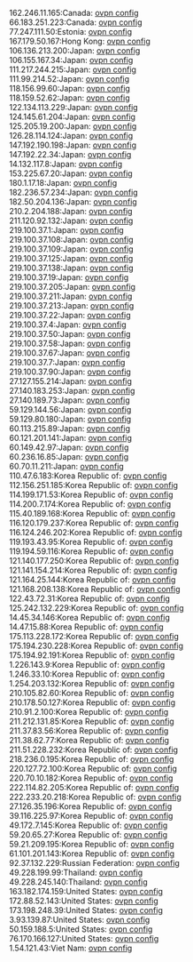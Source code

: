 162.246.11.165:Canada: [ovpn config](vpn/162_246_11_165.ovpn)  
66.183.251.223:Canada: [ovpn config](vpn/66_183_251_223.ovpn)  
77.247.111.50:Estonia: [ovpn config](vpn/77_247_111_50.ovpn)  
167.179.50.167:Hong Kong: [ovpn config](vpn/167_179_50_167.ovpn)  
106.136.213.200:Japan: [ovpn config](vpn/106_136_213_200.ovpn)  
106.155.167.34:Japan: [ovpn config](vpn/106_155_167_34.ovpn)  
111.217.244.215:Japan: [ovpn config](vpn/111_217_244_215.ovpn)  
111.99.214.52:Japan: [ovpn config](vpn/111_99_214_52.ovpn)  
118.156.99.60:Japan: [ovpn config](vpn/118_156_99_60.ovpn)  
118.159.52.62:Japan: [ovpn config](vpn/118_159_52_62.ovpn)  
122.134.113.229:Japan: [ovpn config](vpn/122_134_113_229.ovpn)  
124.145.61.204:Japan: [ovpn config](vpn/124_145_61_204.ovpn)  
125.205.19.200:Japan: [ovpn config](vpn/125_205_19_200.ovpn)  
126.28.114.124:Japan: [ovpn config](vpn/126_28_114_124.ovpn)  
147.192.190.198:Japan: [ovpn config](vpn/147_192_190_198.ovpn)  
147.192.22.34:Japan: [ovpn config](vpn/147_192_22_34.ovpn)  
14.132.117.8:Japan: [ovpn config](vpn/14_132_117_8.ovpn)  
153.225.67.20:Japan: [ovpn config](vpn/153_225_67_20.ovpn)  
180.1.17.18:Japan: [ovpn config](vpn/180_1_17_18.ovpn)  
182.236.57.234:Japan: [ovpn config](vpn/182_236_57_234.ovpn)  
182.50.204.136:Japan: [ovpn config](vpn/182_50_204_136.ovpn)  
210.2.204.188:Japan: [ovpn config](vpn/210_2_204_188.ovpn)  
211.120.92.132:Japan: [ovpn config](vpn/211_120_92_132.ovpn)  
219.100.37.1:Japan: [ovpn config](vpn/219_100_37_1.ovpn)  
219.100.37.108:Japan: [ovpn config](vpn/219_100_37_108.ovpn)  
219.100.37.109:Japan: [ovpn config](vpn/219_100_37_109.ovpn)  
219.100.37.125:Japan: [ovpn config](vpn/219_100_37_125.ovpn)  
219.100.37.138:Japan: [ovpn config](vpn/219_100_37_138.ovpn)  
219.100.37.19:Japan: [ovpn config](vpn/219_100_37_19.ovpn)  
219.100.37.205:Japan: [ovpn config](vpn/219_100_37_205.ovpn)  
219.100.37.211:Japan: [ovpn config](vpn/219_100_37_211.ovpn)  
219.100.37.213:Japan: [ovpn config](vpn/219_100_37_213.ovpn)  
219.100.37.22:Japan: [ovpn config](vpn/219_100_37_22.ovpn)  
219.100.37.4:Japan: [ovpn config](vpn/219_100_37_4.ovpn)  
219.100.37.50:Japan: [ovpn config](vpn/219_100_37_50.ovpn)  
219.100.37.58:Japan: [ovpn config](vpn/219_100_37_58.ovpn)  
219.100.37.67:Japan: [ovpn config](vpn/219_100_37_67.ovpn)  
219.100.37.7:Japan: [ovpn config](vpn/219_100_37_7.ovpn)  
219.100.37.90:Japan: [ovpn config](vpn/219_100_37_90.ovpn)  
27.127.155.214:Japan: [ovpn config](vpn/27_127_155_214.ovpn)  
27.140.183.253:Japan: [ovpn config](vpn/27_140_183_253.ovpn)  
27.140.189.73:Japan: [ovpn config](vpn/27_140_189_73.ovpn)  
59.129.144.56:Japan: [ovpn config](vpn/59_129_144_56.ovpn)  
59.129.80.180:Japan: [ovpn config](vpn/59_129_80_180.ovpn)  
60.113.215.89:Japan: [ovpn config](vpn/60_113_215_89.ovpn)  
60.121.201.141:Japan: [ovpn config](vpn/60_121_201_141.ovpn)  
60.149.42.97:Japan: [ovpn config](vpn/60_149_42_97.ovpn)  
60.236.16.85:Japan: [ovpn config](vpn/60_236_16_85.ovpn)  
60.70.11.211:Japan: [ovpn config](vpn/60_70_11_211.ovpn)  
110.47.6.183:Korea Republic of: [ovpn config](vpn/110_47_6_183.ovpn)  
112.156.251.185:Korea Republic of: [ovpn config](vpn/112_156_251_185.ovpn)  
114.199.171.53:Korea Republic of: [ovpn config](vpn/114_199_171_53.ovpn)  
114.200.7.174:Korea Republic of: [ovpn config](vpn/114_200_7_174.ovpn)  
115.40.189.168:Korea Republic of: [ovpn config](vpn/115_40_189_168.ovpn)  
116.120.179.237:Korea Republic of: [ovpn config](vpn/116_120_179_237.ovpn)  
116.124.246.202:Korea Republic of: [ovpn config](vpn/116_124_246_202.ovpn)  
119.193.43.95:Korea Republic of: [ovpn config](vpn/119_193_43_95.ovpn)  
119.194.59.116:Korea Republic of: [ovpn config](vpn/119_194_59_116.ovpn)  
121.140.177.250:Korea Republic of: [ovpn config](vpn/121_140_177_250.ovpn)  
121.141.154.214:Korea Republic of: [ovpn config](vpn/121_141_154_214.ovpn)  
121.164.25.144:Korea Republic of: [ovpn config](vpn/121_164_25_144.ovpn)  
121.168.208.138:Korea Republic of: [ovpn config](vpn/121_168_208_138.ovpn)  
122.43.72.31:Korea Republic of: [ovpn config](vpn/122_43_72_31.ovpn)  
125.242.132.229:Korea Republic of: [ovpn config](vpn/125_242_132_229.ovpn)  
14.45.34.146:Korea Republic of: [ovpn config](vpn/14_45_34_146.ovpn)  
14.47.15.88:Korea Republic of: [ovpn config](vpn/14_47_15_88.ovpn)  
175.113.228.172:Korea Republic of: [ovpn config](vpn/175_113_228_172.ovpn)  
175.194.230.228:Korea Republic of: [ovpn config](vpn/175_194_230_228.ovpn)  
175.194.92.191:Korea Republic of: [ovpn config](vpn/175_194_92_191.ovpn)  
1.226.143.9:Korea Republic of: [ovpn config](vpn/1_226_143_9.ovpn)  
1.246.33.10:Korea Republic of: [ovpn config](vpn/1_246_33_10.ovpn)  
1.254.203.132:Korea Republic of: [ovpn config](vpn/1_254_203_132.ovpn)  
210.105.82.60:Korea Republic of: [ovpn config](vpn/210_105_82_60.ovpn)  
210.178.50.127:Korea Republic of: [ovpn config](vpn/210_178_50_127.ovpn)  
210.91.2.100:Korea Republic of: [ovpn config](vpn/210_91_2_100.ovpn)  
211.212.131.85:Korea Republic of: [ovpn config](vpn/211_212_131_85.ovpn)  
211.37.83.56:Korea Republic of: [ovpn config](vpn/211_37_83_56.ovpn)  
211.38.62.77:Korea Republic of: [ovpn config](vpn/211_38_62_77.ovpn)  
211.51.228.232:Korea Republic of: [ovpn config](vpn/211_51_228_232.ovpn)  
218.236.0.195:Korea Republic of: [ovpn config](vpn/218_236_0_195.ovpn)  
220.127.72.100:Korea Republic of: [ovpn config](vpn/220_127_72_100.ovpn)  
220.70.10.182:Korea Republic of: [ovpn config](vpn/220_70_10_182.ovpn)  
222.114.82.205:Korea Republic of: [ovpn config](vpn/222_114_82_205.ovpn)  
222.233.20.218:Korea Republic of: [ovpn config](vpn/222_233_20_218.ovpn)  
27.126.35.196:Korea Republic of: [ovpn config](vpn/27_126_35_196.ovpn)  
39.116.225.97:Korea Republic of: [ovpn config](vpn/39_116_225_97.ovpn)  
49.172.7.145:Korea Republic of: [ovpn config](vpn/49_172_7_145.ovpn)  
59.20.65.27:Korea Republic of: [ovpn config](vpn/59_20_65_27.ovpn)  
59.21.209.195:Korea Republic of: [ovpn config](vpn/59_21_209_195.ovpn)  
61.101.201.143:Korea Republic of: [ovpn config](vpn/61_101_201_143.ovpn)  
92.37.132.229:Russian Federation: [ovpn config](vpn/92_37_132_229.ovpn)  
49.228.199.99:Thailand: [ovpn config](vpn/49_228_199_99.ovpn)  
49.228.245.140:Thailand: [ovpn config](vpn/49_228_245_140.ovpn)  
163.182.174.159:United States: [ovpn config](vpn/163_182_174_159.ovpn)  
172.88.52.143:United States: [ovpn config](vpn/172_88_52_143.ovpn)  
173.198.248.39:United States: [ovpn config](vpn/173_198_248_39.ovpn)  
3.93.139.87:United States: [ovpn config](vpn/3_93_139_87.ovpn)  
50.159.188.5:United States: [ovpn config](vpn/50_159_188_5.ovpn)  
76.170.166.127:United States: [ovpn config](vpn/76_170_166_127.ovpn)  
1.54.121.43:Viet Nam: [ovpn config](vpn/1_54_121_43.ovpn)  
